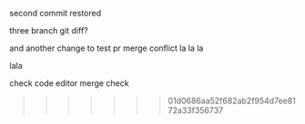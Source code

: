 second commit 
restored


three branch
git diff?


and another change to test pr merge conflict
la la la

lala

check code editor
merge check
>>>>>>> 01d0686aa52f682ab2f954d7ee8172a33f356737

